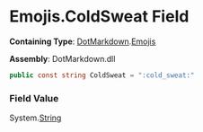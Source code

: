 # Emojis\.ColdSweat Field

**Containing Type**: [DotMarkdown](../../README.md)\.[Emojis](../README.md)

**Assembly**: DotMarkdown\.dll

```csharp
public const string ColdSweat = ":cold_sweat:"
```

### Field Value

System\.[String](https://docs.microsoft.com/en-us/dotnet/api/system.string)